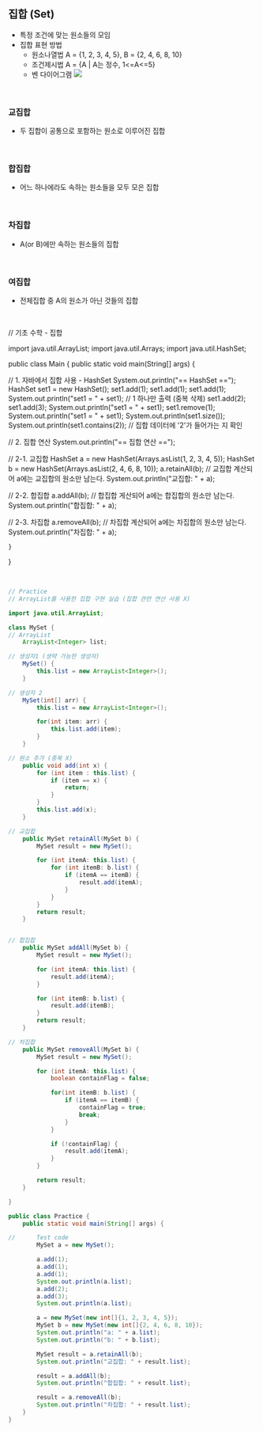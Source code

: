 ## 집합 (Set)

- 특정 조건에 맞는 원소들의 모임
- 집합 표현 방법
  - 원소나열법
  A = {1, 2, 3, 4, 5}, B = {2, 4, 6, 8, 10}
  - 조건제시법
  A = {A | A는 정수, 1<=A<=5}
  - 벤 다이어그램
  ![](https://velog.velcdn.com/images/yezanee/post/e3c4ea60-d6fd-469f-bbf5-923cdc4cd9d8/image.png)

</br>


### 교집합
- 두 집합이 공통으로 포함하는 원소로 이루어진 집합

</br>

### 합집합
- 어느 하나에라도 속하는 원소들을 모두 모은 집합

</br>

### 차집합
- A(or B)에만 속하는 원소들의 집합

</br>

### 여집합
- 전체집합 중 A의 원소가 아닌 것들의 집합

</br>

// 기초 수학 - 집합

import java.util.ArrayList;
import java.util.Arrays;
import java.util.HashSet;

public class Main {
    public static void main(String[] args) {

//      1. 자바에서 집합 사용 - HashSet
        System.out.println("== HashSet ==");
        HashSet set1 = new HashSet();
        set1.add(1);
        set1.add(1);
        set1.add(1);
        System.out.println("set1 = " + set1); // 1 하나만 출력 (중복 삭제)
        set1.add(2);
        set1.add(3);
        System.out.println("set1 = " + set1);
        set1.remove(1);
        System.out.println("set1 = " + set1);
        System.out.println(set1.size());
        System.out.println(set1.contains(2)); // 집합 데이터에 '2'가 들어가는 지 확인
        

//      2. 집합 연산
        System.out.println("== 집합 연산 ==");

//      2-1. 교집합
        HashSet a = new HashSet(Arrays.asList(1, 2, 3, 4, 5));
        HashSet b = new HashSet(Arrays.asList(2, 4, 6, 8, 10));
        a.retainAll(b); // 교집합 계산되어 a에는 교집합의 원소만 남는다.
        System.out.println("교집합: " + a);

//      2-2. 합집합
        a.addAll(b); // 합집합 게산되어 a에는 합집합의 원소만 남는다.
        System.out.println("합집합: " + a);


//      2-3. 차집합
        a.removeAll(b); // 차집합 계산되어 a에는 차집합의 원소만 남는다.
        System.out.println("차집합: " + a);

    }

}

</br>

```java
// Practice
// ArrayList를 사용한 집합 구현 실습 (집합 관련 연산 사용 X)

import java.util.ArrayList;

class MySet {
// ArrayList
    ArrayList<Integer> list;

// 생성자1 (생략 가능한 생성자)
    MySet() {
        this.list = new ArrayList<Integer>();
    }

// 생성자 2
    MySet(int[] arr) {
        this.list = new ArrayList<Integer>();

        for(int item: arr) {
            this.list.add(item);
        }
    }

// 원소 추가 (중복 X)
    public void add(int x) {
        for (int item : this.list) {
            if (item == x) {
                return;
            }
        }
        this.list.add(x);
    }

// 교집합
    public MySet retainAll(MySet b) {
        MySet result = new MySet();

        for (int itemA: this.list) {
            for (int itemB: b.list) {
                if (itemA == itemB) {
                    result.add(itemA);
                }
            }
        }
        return result;
    }


// 합집합
    public MySet addAll(MySet b) {
        MySet result = new MySet();

        for (int itemA: this.list) {
            result.add(itemA);
        }

        for (int itemB: b.list) {
            result.add(itemB);
        }
        return result;
    }

// 차집합
    public MySet removeAll(MySet b) {
        MySet result = new MySet();

        for (int itemA: this.list) {
            boolean containFlag = false;

            for(int itemB: b.list) {
                if (itemA == itemB) {
                    containFlag = true;
                    break;
                }
            }

            if (!containFlag) {
                result.add(itemA);
            }
        }

        return result;
    }

}

public class Practice {
    public static void main(String[] args) {

//      Test code
        MySet a = new MySet();

        a.add(1);
        a.add(1);
        a.add(1);
        System.out.println(a.list);
        a.add(2);
        a.add(3);
        System.out.println(a.list);

        a = new MySet(new int[]{1, 2, 3, 4, 5});
        MySet b = new MySet(new int[]{2, 4, 6, 8, 10});
        System.out.println("a: " + a.list);
        System.out.println("b: " + b.list);

        MySet result = a.retainAll(b);
        System.out.println("교집합: " + result.list);

        result = a.addAll(b);
        System.out.println("합집합: " + result.list);

        result = a.removeAll(b);
        System.out.println("차집합: " + result.list);
    }
}
```
